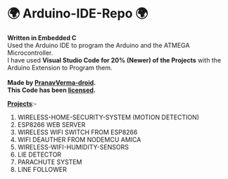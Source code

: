 # 🌍 Arduino-IDE-Repo 🌍
<b>Written in Embedded C</b> <br>
Used the Arduino IDE to program the Arduino and the ATMEGA Microcontroller.<br>
I have used <b>Visual Studio Code for 20% (Newer) of the Projects</b> with the Arduino Extension to Program them. <br><br>
<b>Made by [PranavVerma-droid](https://web.craftingrealm.tk). <br>
This Code has been [licensed](LICENSE).</b>


<b>[Projects](https://github.com/PranavVerma-droid/Arduino-IDE-Repo/tree/main/ARDUINO/PROJECTS)</b>:-

1. WIRELESS-HOME-SECURITY-SYSTEM (MOTION DETECTION)
2. ESP8266 WEB SERVER
3. WIRELESS WIFI SWITCH FROM ESP8266
4. WIFI DEAUTHER FROM NODEMCU AMICA
5. WIRELESS-WIFI-HUMIDITY-SENSORS
6. LIE DETECTOR
7. PARACHUTE SYSTEM
8. LINE FOLLOWER
